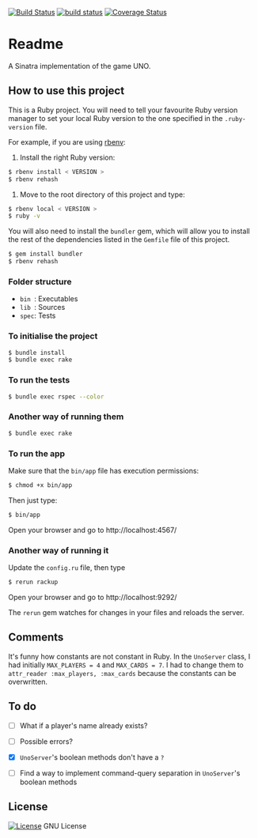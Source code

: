 [![Build Status](https://travis-ci.org/octopusinvitro/uno.svg?branch=master)](https://travis-ci.org/octopusinvitro/uno)
[![build status](https://gitlab.com/me-stevens/uno/badges/master/build.svg)](https://gitlab.com/me-stevens/uno/commits/master)
[![Coverage Status](https://coveralls.io/repos/github/octopusinvitro/uno/badge.svg?branch=master)](https://coveralls.io/github/octopusinvitro/uno?branch=master)

# Readme

A Sinatra implementation of the game UNO.


## How to use this project

This is a Ruby project.
You will need to tell your favourite Ruby version manager to set your local Ruby version to the one specified in the `.ruby-version` file.

For example, if you are using [rbenv](https://cbednarski.com/articles/installing-ruby/):

1. Install the right Ruby version:
```bash
$ rbenv install < VERSION >
$ rbenv rehash
```
1. Move to the root directory of this project and type:
```bash
$ rbenv local < VERSION >
$ ruby -v
```

You will also need to install the `bundler` gem, which will allow you to install the rest of the dependencies listed in the `Gemfile` file of this project.

```bash
$ gem install bundler
$ rbenv rehash
```


### Folder structure

* `bin `: Executables
* `lib `: Sources
* `spec`: Tests


### To initialise the project

```bash
$ bundle install
$ bundle exec rake
```


### To run the tests

```bash
$ bundle exec rspec --color
```


### Another way of running them

```bash
$ bundle exec rake
```


### To run the app

Make sure that the `bin/app` file has execution permissions:

```bash
$ chmod +x bin/app
```

Then just type:

```bash
$ bin/app
```

Open your browser and go to http://localhost:4567/


### Another way of running it

Update the `config.ru` file, then type

```bash
$ rerun rackup
```

Open your browser and go to http://localhost:9292/

The `rerun` gem watches for changes in your files and reloads the server.


## Comments

It's funny how constants are not constant in Ruby.
In the `UnoServer` class, I had initially `MAX_PLAYERS = 4` and `MAX_CARDS = 7`.
I had to change them to `attr_reader :max_players, :max_cards` because the constants can be overwritten.


## To do

* [ ] What if a player's name already exists?
* [ ] Possible errors?
* [x] `UnoServer`'s boolean methods don't have a `?`
* [ ] Find a way to implement command-query separation in `UnoServer`'s boolean methods


## License

[![License](https://img.shields.io/badge/gnu-license-green.svg?style=flat)](https://opensource.org/licenses/GPL-2.0)
GNU License
